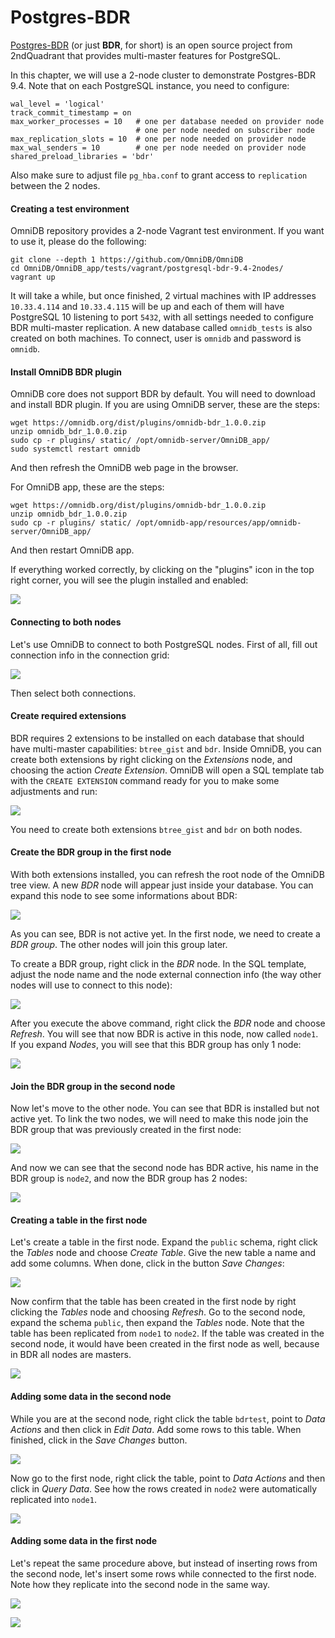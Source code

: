 # Postgres-BDR

[Postgres-BDR](https://www.2ndquadrant.com/en/resources/bdr/) (or just **BDR**,
for short) is an open source project from 2ndQuadrant that provides multi-master
features for PostgreSQL.

In this chapter, we will use a 2-node cluster to demonstrate Postgres-BDR 9.4.
Note that on each PostgreSQL instance, you need to configure:

```text
wal_level = 'logical'
track_commit_timestamp = on
max_worker_processes = 10   # one per database needed on provider node
                            # one per node needed on subscriber node
max_replication_slots = 10  # one per node needed on provider node
max_wal_senders = 10        # one per node needed on provider node
shared_preload_libraries = 'bdr'
```

Also make sure to adjust file `pg_hba.conf` to grant access to `replication`
between the 2 nodes.


#### Creating a test environment

OmniDB repository provides a 2-node Vagrant test environment. If you want to
use it, please do the following:

```
git clone --depth 1 https://github.com/OmniDB/OmniDB
cd OmniDB/OmniDB_app/tests/vagrant/postgresql-bdr-9.4-2nodes/
vagrant up
```

It will take a while, but once finished, 2 virtual machines with IP addresses
`10.33.4.114` and `10.33.4.115` will be up and each of them will have PostgreSQL
10 listening to port `5432`, with all settings needed to configure BDR
multi-master replication. A new database called `omnidb_tests` is also created
on both machines. To connect, user is `omnidb` and password is `omnidb`.


#### Install OmniDB BDR plugin

OmniDB core does not support BDR by default. You will need to download and
install BDR plugin. If you are using OmniDB server, these are the steps:

```
wget https://omnidb.org/dist/plugins/omnidb-bdr_1.0.0.zip
unzip omnidb_bdr_1.0.0.zip
sudo cp -r plugins/ static/ /opt/omnidb-server/OmniDB_app/
sudo systemctl restart omnidb
```

And then refresh the OmniDB web page in the browser.

For OmniDB app, these are the steps:

```
wget https://omnidb.org/dist/plugins/omnidb-bdr_1.0.0.zip
unzip omnidb_bdr_1.0.0.zip
sudo cp -r plugins/ static/ /opt/omnidb-app/resources/app/omnidb-server/OmniDB_app/
```

And then restart OmniDB app.

If everything worked correctly, by clicking on the "plugins" icon in the top
right corner, you will see the plugin installed and enabled:

![](https://raw.githubusercontent.com/OmniDB/doc/master/img/image_194.png)


#### Connecting to both nodes

Let's use OmniDB to connect to both PostgreSQL nodes. First of all, fill out
connection info in the connection grid:

![](https://raw.githubusercontent.com/OmniDB/doc/master/img/image_144.png)

Then select both connections.


#### Create required extensions

BDR requires 2 extensions to be installed on each database that should have
multi-master capabilities: `btree_gist` and `bdr`. Inside OmniDB, you can create
both extensions by right clicking on the *Extensions* node, and choosing the
action *Create Extension*. OmniDB will open a SQL template tab with the `CREATE
EXTENSION` command ready for you to make some adjustments and run:

![](https://raw.githubusercontent.com/OmniDB/doc/master/img/image_145.png)

You need to create both extensions `btree_gist` and `bdr` on both nodes.


#### Create the BDR group in the first node

With both extensions installed, you can refresh the root node of the OmniDB
tree view. A new *BDR* node will appear just inside your database. You can
expand this node to see some informations about BDR:

![](https://raw.githubusercontent.com/OmniDB/doc/master/img/image_146.png)

As you can see, BDR is not active yet. In the first node, we need to create a
*BDR group*. The other nodes will join this group later.

To create a BDR group, right click in the *BDR* node. In the SQL template,
adjust the node name and the node external connection info (the way other nodes
will use to connect to this node):

![](https://raw.githubusercontent.com/OmniDB/doc/master/img/image_147.png)

After you execute the above command, right click the *BDR* node and choose
*Refresh*. You will see that now BDR is active in this node, now called `node1`.
If you expand *Nodes*, you will see that this BDR group has only 1 node:

![](https://raw.githubusercontent.com/OmniDB/doc/master/img/image_148.png)


#### Join the BDR group in the second node

Now let's move to the other node. You can see that BDR is installed but not
active yet. To link the two nodes, we will need to make this node join the BDR
group that was previously created in the first node:

![](https://raw.githubusercontent.com/OmniDB/doc/master/img/image_149.png)

And now we can see that the second node has BDR active, his name in the BDR
group is `node2`, and now the BDR group has 2 nodes:

![](https://raw.githubusercontent.com/OmniDB/doc/master/img/image_150.png)


#### Creating a table in the first node

Let's create a table in the first node. Expand the `public` schema, right click
the *Tables* node and choose *Create Table*. Give the new table a name and add
some columns. When done, click in the button *Save Changes*:

![](https://raw.githubusercontent.com/OmniDB/doc/master/img/image_151.png)

Now confirm that the table has been created in the first node by right clicking
the *Tables* node and choosing *Refresh*. Go to the second node, expand the
schema `public`, then expand the *Tables* node. Note that the table has been
replicated from `node1` to `node2`. If the table was created in the second node,
it would have been created in the first node as well, because in BDR all nodes
are masters.

![](https://raw.githubusercontent.com/OmniDB/doc/master/img/image_152.png)


#### Adding some data in the second node

While you are at the second node, right click the table `bdrtest`, point to
*Data Actions* and then click in *Edit Data*. Add some rows to this table. When
finished, click in the *Save Changes* button.

![](https://raw.githubusercontent.com/OmniDB/doc/master/img/image_153.png)

Now go to the first node, right click the table, point to *Data Actions* and
then click in *Query Data*. See how the rows created in `node2` were
automatically replicated into `node1`.

![](https://raw.githubusercontent.com/OmniDB/doc/master/img/image_154.png)


#### Adding some data in the first node

Let's repeat the same procedure above, but instead of inserting rows from the
second node, let's insert some rows while connected to the first node. Note how
they replicate into the second node in the same way.

![](https://raw.githubusercontent.com/OmniDB/doc/master/img/image_155.png)

![](https://raw.githubusercontent.com/OmniDB/doc/master/img/image_156.png)
